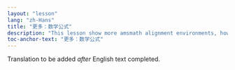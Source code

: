 ```yaml
---
layout: "lesson"
lang: "zh-Hans"
title: "更多：数学公式"
description: "This lesson show more amsmath alignment environments, how to make math bold, the math extension package mathtools, and using Unicode input for maths."
toc-anchor-text: "更多：数学公式"
---
```


Translation to be added _after_ English text completed.
